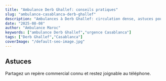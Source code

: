 ```yaml
---
title: "Ambulance Derb Ghallef: conseils pratiques"
slug: "ambulance-casablanca-derb-ghallef"
description: "Ambulances à Derb Ghallef: circulation dense, astuces pour localiser rapidement le patient."
date: "2025-08-08"
author: "Ambulance Maroc"
keywords: ["ambulance Derb Ghallef","urgence Casablanca"]
tags: ["Derb Ghallef","Casablanca"]
coverImage: "/default-seo-image.jpg"
---
```


## Astuces

Partagez un repère commercial connu et restez joignable au téléphone.
